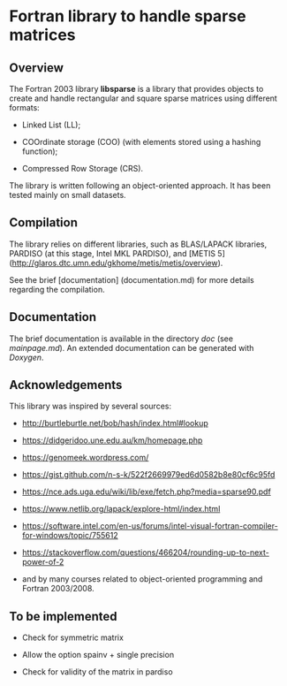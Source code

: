 # Fortran library to handle sparse matrices  


## Overview  
The Fortran 2003 library __libsparse__ is a library that provides objects to create and handle rectangular and square sparse matrices using different formats:  

 * Linked List (LL);  


 * COOrdinate storage (COO) (with elements stored using a hashing function);  


 * Compressed Row Storage (CRS).   


The library is written following an object-oriented approach. It has been tested mainly on small datasets.  



## Compilation  
The library relies on different libraries, such as BLAS/LAPACK libraries, PARDISO (at this stage, Intel MKL PARDISO), and [METIS 5] (http://glaros.dtc.umn.edu/gkhome/metis/metis/overview).  


See the brief [documentation] (documentation.md) for more details regarding the compilation.  


## Documentation  
The brief documentation is available in the directory *doc* (see *mainpage.md*). An extended documentation can be generated with *Doxygen*.  


## Acknowledgements  
This library was inspired by several sources:  


 * http://burtleburtle.net/bob/hash/index.html#lookup  


 * https://didgeridoo.une.edu.au/km/homepage.php  


 * https://genomeek.wordpress.com/  


 * https://gist.github.com/n-s-k/522f2669979ed6d0582b8e80cf6c95fd  


 * https://nce.ads.uga.edu/wiki/lib/exe/fetch.php?media=sparse90.pdf  


 * https://www.netlib.org/lapack/explore-html/index.html  


 * https://software.intel.com/en-us/forums/intel-visual-fortran-compiler-for-windows/topic/755612  


 * https://stackoverflow.com/questions/466204/rounding-up-to-next-power-of-2   


 * and by many courses related to object-oriented programming and Fortran 2003/2008.  

## To be implemented  

 * Check for symmetric matrix  

 * Allow the option spainv + single precision
 
 * Check for validity of the matrix in pardiso  



